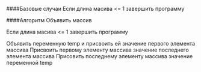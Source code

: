 ####Базовые случаи
Если длина масива <= 1
 завершить программу

####Алгоритм
Объявить массив

Если длина масива <= 1
 завершить программу
 
Объявить переменную temp и присвоить ей значение первого элемента массива
Присвоить первому элементу массива значение последнего элемента массива
Присовить последнему элементу массива значение переменной temp